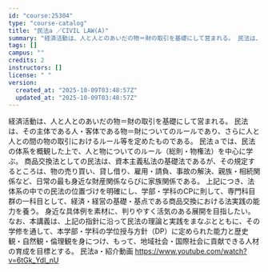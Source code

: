```yaml
---
id: "course:25304"
type: "course-catalog"
title: "民法a ／CIVIL LAW(A)"
summary: "経済活動は、人と人とのあいだの物＝財の取引を基礎にして営まれる。 民法は、その主体である人・客体である物＝財についてのルールであり、さらに人と人との間の物の取引におけるルール等を定めたものである。 民法ａでは、民法の体系を概観した上で、人と…"
tags: []
campus: ""
credits: 2
instructors: []
license: " "
version:
  created_at: "2025-10-09T03:48:57Z"
  updated_at: "2025-10-09T03:48:57Z"
---
```


経済活動は、人と人とのあいだの物＝財の取引を基礎にして営まれる。 民法は、その主体である人・客体である物＝財についてのルールであり、さらに人と人との間の物の取引におけるルール等を定めたものである。 民法ａでは、民法の体系を概観した上で、人と物についてのルール（総則・物権法）を中心に学ぶ。 商品交換法としての民法は、資本主義私法の基礎法であるが、その規定するところは、物の売り買い、貸し借り、雇用・請負、事故の解決、親族・相続関係など、日常の最も身近な財産関係ならびに家族関係である。 上記につき、法体系の中での民法の位置づけを明確にし、学部・学科のCPに則して、専門科目群の一科目として、経済・経営の基礎・基点である商品交換における法実践の能力を養う。 身近な具体例を素材に、判りやすく活気のある展開を目指したい。 なお、本講義は、上記の指針に沿って民法の理論と実践をまなぶとともに、その学修を通して、本学部・学科の学位授与方針（DP）に定められた能力と歴史観・自然観・倫理観を身につけ、もって、地域社会・国際社会に貢献できる人材の育成を目標とする。 民法a・紹介動画 https://www.youtube.com/watch?v=6tGk_YdI_nU
